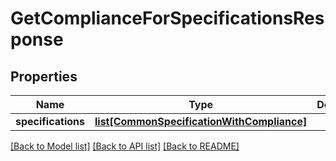 # GetComplianceForSpecificationsResponse

## Properties
Name | Type | Description | Notes
------------ | ------------- | ------------- | -------------
**specifications** | [**list[CommonSpecificationWithCompliance]**](CommonSpecificationWithCompliance.md) |  | [optional] 

[[Back to Model list]](../README.md#documentation-for-models) [[Back to API list]](../README.md#documentation-for-api-endpoints) [[Back to README]](../README.md)

